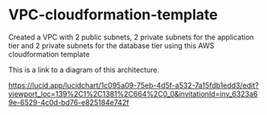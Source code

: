 # VPC-cloudformation-template
Created a VPC with 2 public subnets, 2 private subnets for the application tier and 2 private subnets for the database tier using this AWS cloudformation template

This is a link to a diagram of this architecture.

https://lucid.app/lucidchart/1c095a09-75eb-4d5f-a532-7a15fdb1edd3/edit?viewport_loc=139%2C1%2C1381%2C664%2C0_0&invitationId=inv_6323a69e-6529-4c0d-bd76-e825184e742f
